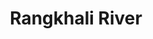 ---
title: "Rangkhali River"
title_bn: "রঙ্গখালি নদী"
description: "It started from the lowland of Rajghatapara in Matarbari island in Cox’s Bazar and ended in the Matarbari channel."
---